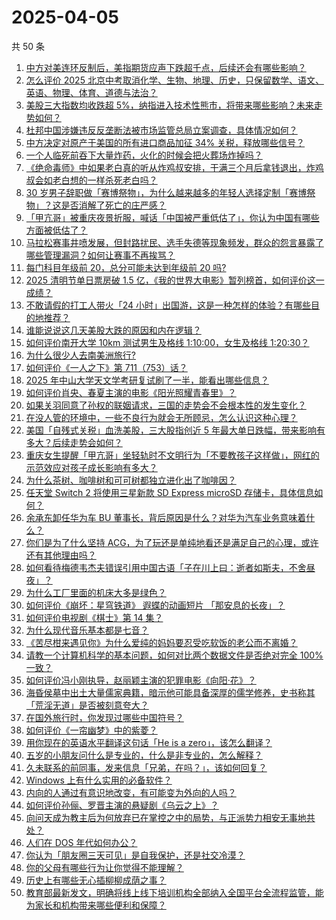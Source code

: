 # 2025-04-05

共 50 条

<!-- BEGIN ZHIHUVIDEO -->
<!-- 最后更新时间 Sat Apr 05 2025 12:14:52 GMT+0800 (China Standard Time) -->
1. [中方对美连环反制后，美指期货应声下跌超千点，后续还会有哪些影响？](https://www.zhihu.com/question/1891570654916097023)
1. [怎么评价 2025 北京中考取消化学、生物、地理、历史，只保留数学、语文、英语、物理、体育、道德与法治？](https://www.zhihu.com/question/662904767)
1. [美股三大指数均收跌超 5%，纳指进入技术性熊市，将带来哪些影响？未来走势如何？](https://www.zhihu.com/question/1891607712913138342)
1. [杜邦中国涉嫌违反反垄断法被市场监管总局立案调查，具体情况如何？](https://www.zhihu.com/question/1891582094909600764)
1. [中方决定对原产于美国的所有进口商品加征 34% 关税，释放哪些信号？](https://www.zhihu.com/question/1891553905642558987)
1. [一个人临死前吞下大量炸药，火化的时候会把火葬场炸掉吗？](https://www.zhihu.com/question/1890533894983496154)
1. [《绝命毒师》中如果老白真的听从炸鸡叔安排，干满三个月后拿钱退出，炸鸡叔会如老白想的一样杀死老白吗？](https://www.zhihu.com/question/556329400)
1. [30 岁男子辞职做「赛博祭物」，为什么越来越多的年轻人选择定制「赛博祭物」？这是否消解了死亡的庄严感？](https://www.zhihu.com/question/15652968735)
1. [「甲亢哥」被重庆夜景折服，喊话「中国被严重低估了」，你认为中国有哪些方面被低估了？](https://www.zhihu.com/question/1891407039567192275)
1. [马拉松赛事井喷发展，但封路扰民、选手失德等现象频发，群众的怨言暴露了哪些管理漏洞？如何让赛事不再挨骂？](https://www.zhihu.com/question/15658954278)
1. [每门科目年级前 20，总分可能未达到年级前 20 吗?](https://www.zhihu.com/question/11132670769)
1. [2025 清明节单日票房破 1.5 亿，《我的世界大电影》暂列榜首，如何评价这一成绩？](https://www.zhihu.com/question/1891470994843091917)
1. [不敢请假的打工人带火「24 小时」出国游，这是一种怎样的体验？有哪些目的地推荐？](https://www.zhihu.com/question/1891111433028198670)
1. [谁能说说这几天美股大跌的原因和内在逻辑？](https://www.zhihu.com/question/446474432)
1. [如何评价南开大学 10km 测试男生及格线 1:10:00，女生及格线 1:20:30？](https://www.zhihu.com/question/1890886375215199358)
1. [为什么很少人去南美洲旅行?](https://www.zhihu.com/question/33708191)
1. [如何评价《一人之下》第 711（753）话？](https://www.zhihu.com/question/1891281000824283390)
1. [2025 年中山大学天文学考研复试刷了一半，能看出哪些信息？](https://www.zhihu.com/question/1888989842593003488)
1. [如何评价肖央、春夏主演的电影《阳光照耀青春里》？](https://www.zhihu.com/question/14809512970)
1. [如果关羽同意了孙权的联姻请求，三国的走势会不会根本性的发生变化？](https://www.zhihu.com/question/13253365430)
1. [在没人管的环境中，一些不良行为就会无所顾忌，怎么认识这种心理？](https://www.zhihu.com/question/1889931823359975988)
1. [美国「自残式关税」血洗美股，三大股指创近 5 年最大单日跌幅，带来影响有多大？后续走势会如何？](https://www.zhihu.com/question/1891393908308670287)
1. [重庆女生提醒「甲亢哥」坐轻轨时不文明行为「不要教孩子这样做」，网红的示范效应对孩子成长影响有多大？](https://www.zhihu.com/question/1891092500611036501)
1. [为什么茶树、咖啡树和可可树都独立进化出了咖啡因？](https://www.zhihu.com/question/15667888990)
1. [任天堂 Switch 2 将使用三星新款 SD Express microSD 存储卡，具体信息如何？](https://www.zhihu.com/question/646429967)
1. [余承东卸任华为车 BU 董事长，背后原因是什么？对华为汽车业务意味着什么？](https://www.zhihu.com/question/1891427634736513420)
1. [你们是为了什么坚持 ACG，为了玩还是单纯地看还是满足自己的心理，或许还有其他理由吗？](https://www.zhihu.com/question/14271454497)
1. [如何看待梅德韦杰夫错误引用中国古语「子在川上曰：逝者如斯夫，不舍昼夜」？](https://www.zhihu.com/question/1891284047193424538)
1. [为什么工厂里面的机床大多是绿色？](https://www.zhihu.com/question/557523834)
1. [如何评价《崩坏：星穹铁道》 遐蝶的动画短片 「那安息的长夜」？
](https://www.zhihu.com/question/1890019520275525901)
1. [如何评价电视剧《棋士》第 14 集？](https://www.zhihu.com/question/1891596940841546201)
1. [为什么现代音乐基本都是七音？](https://www.zhihu.com/question/422152293)
1. [《苦尽柑来遇见你》为什么爱纯的妈妈要忍受吃软饭的老公而不离婚？](https://www.zhihu.com/question/15339643137)
1. [请教一个计算机科学的基本问题，如何对比两个数据文件是否绝对完全 100% 一致？](https://www.zhihu.com/question/1891074753239950158)
1. [如何评价冯小刚执导，赵丽颖主演的犯罪电影《向阳·花》？](https://www.zhihu.com/question/1890775674018554829)
1. [海昏侯墓中出土大量儒家典籍，暗示他可能具备深厚的儒学修养，史书称其「荒淫无道」是否被刻意夸大？](https://www.zhihu.com/question/1888651011868062054)
1. [在国外旅行时，你发现过哪些中国符号？](https://www.zhihu.com/question/641372499)
1. [如何评价《一帘幽梦》中的紫菱？](https://www.zhihu.com/question/65600465)
1. [用你现在的英语水平翻译这句话「He is a zero」，该怎么翻译？](https://www.zhihu.com/question/1888599018352894736)
1. [五岁的小朋友问什么是专业的，什么是非专业的，怎么解释？](https://www.zhihu.com/question/12073559719)
1. [久未联系的前同事，发来信息「兄弟，在吗？」，该如何回复？](https://www.zhihu.com/question/637992366)
1. [Windows 上有什么实用的必备软件？](https://www.zhihu.com/question/470082569)
1. [内向的人通过有意识地改变，有可能变为外向的人吗？](https://www.zhihu.com/question/661130890)
1. [如何评价孙俪、罗晋主演的悬疑剧《乌云之上》？](https://www.zhihu.com/question/1891183467607323894)
1. [向问天成为教主后为何放弃已在掌控之中的局势，与正派势力相安无事地共处？](https://www.zhihu.com/question/14813086309)
1. [人们在 DOS 年代如何办公？](https://www.zhihu.com/question/36732601)
1. [你认为「朋友圈三天可见」是自我保护，还是社交冷漠？](https://www.zhihu.com/question/15655689469)
1. [你的父母有哪些行为让你觉得不能理解？](https://www.zhihu.com/question/67102913)
1. [历史上有哪些无心插柳柳成荫之事？](https://www.zhihu.com/question/39361763)
1. [教育部最新发文，明确将线上线下培训机构全部纳入全国平台全流程监管，能为家长和机构带来哪些便利和保障？](https://www.zhihu.com/question/1888593085086282995)
<!-- END ZHIHUVIDEO -->
